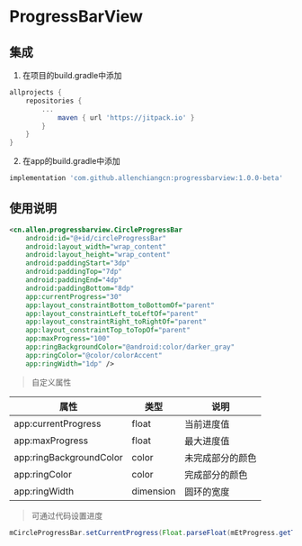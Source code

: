 # ProgressBarView

## 集成

1. 在项目的build.gradle中添加
```gradle
allprojects {
    repositories {
        ...
            maven { url 'https://jitpack.io' }
        }
    }
}
```

2. 在app的build.gradle中添加
```gradle
implementation 'com.github.allenchiangcn:progressbarview:1.0.0-beta'
```

## 使用说明

```xml
<cn.allen.progressbarview.CircleProgressBar
    android:id="@+id/circleProgressBar"
    android:layout_width="wrap_content"
    android:layout_height="wrap_content"
    android:paddingStart="3dp"
    android:paddingTop="7dp"
    android:paddingEnd="4dp"
    android:paddingBottom="8dp"
    app:currentProgress="30"
    app:layout_constraintBottom_toBottomOf="parent"
    app:layout_constraintLeft_toLeftOf="parent"
    app:layout_constraintRight_toRightOf="parent"
    app:layout_constraintTop_toTopOf="parent"
    app:maxProgress="100"
    app:ringBackgroundColor="@android:color/darker_gray"
    app:ringColor="@color/colorAccent"
    app:ringWidth="1dp" />
```

> 自定义属性

| 属性 | 类型 | 说明 |
| --- | --- | --- |
| app:currentProgress | float | 当前进度值 |
| app:maxProgress | float | 最大进度值 |
| app:ringBackgroundColor | color | 未完成部分的颜色 |
| app:ringColor | color | 完成部分的颜色 |
| app:ringWidth | dimension | 圆环的宽度 |

> 可通过代码设置进度

```java
mCircleProgressBar.setCurrentProgress(Float.parseFloat(mEtProgress.getText().toString()), 500L);
```
